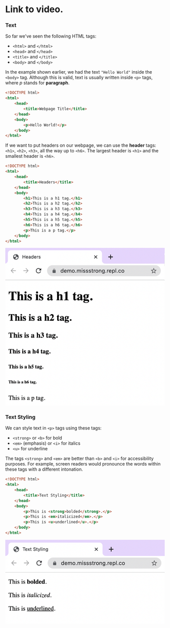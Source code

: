 # Link to video.

### Text

So far we've seen the following HTML tags:
* `<html>` and `</html>`
* `<head>` and `</head>` 
* `<title>` and `</title>`
* `<body>` and `</body>`

In the example shown earlier, we had the text `"Hello World"` inside the `<body>` tag. Although this is valid, text is usually written inside `<p>` tags, where *p* stands for **paragraph**.


```html
<!DOCTYPE html>
<html>
    <head>
        <title>Webpage Title</title>
    </head>
    <body>
        <p>Hello World!</p>
    </body>
</html>
```

If we want to put headers on our webpage, we can use the **header** tags: `<h1>`, `<h2>`, `<h3>`, all the way up to `<h6>`. The largest header is `<h1>` and the smallest header is `<h6>`.
  
```html
<!DOCTYPE html>
<html>
    <head>
        <title>Headers</title>
    </head>
    <body>
        <h1>This is a h1 tag.</h1>
        <h2>This is a h2 tag.</h2>
        <h3>This is a h3 tag.</h3>
        <h4>This is a h4 tag.</h4>
        <h5>This is a h5 tag.</h5>
        <h6>This is a h6 tag.</h6>
        <p>This is a p tag.</p>
    </body>
</html>
```

![](../../Images/HTML_Headers.png)

### Text Styling

We can style text in `<p>` tags using these tags:
* `<strong>` or `<b>` for bold
* `<em>` (emphasis) or `<i>` for italics
* `<u>` for underline

The tags `<strong>` and `<em>` are better than `<b>` and `<i>` for accessibility purposes. For example, screen readers would pronounce the words within these tags with a different intonation.
  
```html
<!DOCTYPE html>
<html>
    <head>
        <title>Text Styling</title>
    </head>
    <body>
        <p>This is <strong>bolded</strong>.</p>
        <p>This is <em>italicized</em>.</p>
        <p>This is <u>underlined</u>.</p>
    </body>
</html>
```

![](../../Images/HTML_Text_Styling.png)
